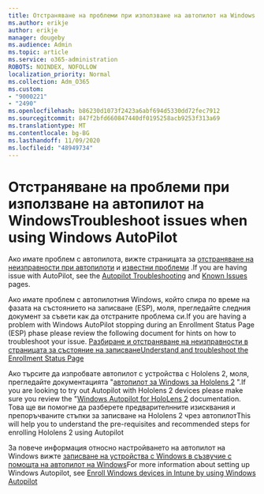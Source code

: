 ```yaml
---
title: Отстраняване на проблеми при използване на автопилот на Windows
ms.author: erikje
author: erikje
manager: dougeby
ms.audience: Admin
ms.topic: article
ms.service: o365-administration
ROBOTS: NOINDEX, NOFOLLOW
localization_priority: Normal
ms.collection: Adm_O365
ms.custom:
- "9000221"
- "2490"
ms.openlocfilehash: b86230d1073f2423a6abf694d5330dd72fec7912
ms.sourcegitcommit: 847f2bfd660847440df0195258acb9253f313a69
ms.translationtype: MT
ms.contentlocale: bg-BG
ms.lasthandoff: 11/09/2020
ms.locfileid: "48949734"
---
```

# <a name="troubleshoot-issues-when-using-windows-autopilot"></a><span data-ttu-id="c549d-102">Отстраняване на проблеми при използване на автопилот на Windows</span><span class="sxs-lookup"><span data-stu-id="c549d-102">Troubleshoot issues when using Windows AutoPilot</span></span>

<span data-ttu-id="c549d-103">Ако имате проблем с автопилота, вижте страницата за [отстраняване на неизправности при автопилоти](https://docs.microsoft.com/windows/deployment/windows-autopilot/troubleshooting) и [известни проблеми](https://docs.microsoft.com/windows/deployment/windows-autopilot/known-issues) .</span><span class="sxs-lookup"><span data-stu-id="c549d-103">If you are having issue with AutoPilot, see the [Autopilot Troubleshooting](https://docs.microsoft.com/windows/deployment/windows-autopilot/troubleshooting) and [Known Issues](https://docs.microsoft.com/windows/deployment/windows-autopilot/known-issues) pages.</span></span>

<span data-ttu-id="c549d-104">Ако имате проблем с автопилотния Windows, който спира по време на фазата на състоянието на записване (ESP), моля, прегледайте следния документ за съвети как да отстраните проблема си.</span><span class="sxs-lookup"><span data-stu-id="c549d-104">If you are having a problem with Windows AutoPilot stopping during an Enrollment Status Page (ESP) phase please review the following document for hints on how to troubleshoot your issue.</span></span> [<span data-ttu-id="c549d-105">Разбиране и отстраняване на неизправности в страницата за състояние на записване</span><span class="sxs-lookup"><span data-stu-id="c549d-105">Understand and troubleshoot the Enrollment Status Page</span></span>](https://docs.microsoft.com/troubleshoot/mem/intune/understand-troubleshoot-esp)

<span data-ttu-id="c549d-106">Ако търсите да изпробвате автопилот с устройства с Hololens 2, моля, прегледайте документацията "[автопилот за Windows за Hololens 2](https://docs.microsoft.com/hololens/hololens2-autopilot) ".</span><span class="sxs-lookup"><span data-stu-id="c549d-106">If you are looking to try out Autopilot with Hololens 2 devices please make sure you review the "[Windows Autopilot for HoloLens 2](https://docs.microsoft.com/hololens/hololens2-autopilot) documentation.</span></span> <span data-ttu-id="c549d-107">Това ще ви помогне да разберете предварителнните изисквания и препоръчваните стъпки за записване на Hololens 2 чрез автопилот</span><span class="sxs-lookup"><span data-stu-id="c549d-107">This will help you to understand the pre-requisites and recommended steps for enrolling Hololens 2 using Autopilot</span></span>  

<span data-ttu-id="c549d-108">За повече информация относно настройването на автопилот на Windows вижте [записване на устройства с Windows в съзвучие с помощта на автопилот на Windows](https://docs.microsoft.com/intune/enrollment/enrollment-autopilot)</span><span class="sxs-lookup"><span data-stu-id="c549d-108">For more information about setting up Windows Autopilot, see [Enroll Windows devices in Intune by using Windows Autopilot](https://docs.microsoft.com/intune/enrollment/enrollment-autopilot)</span></span>